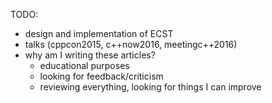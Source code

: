


TODO:

* design and implementation of ECST
* talks (cppcon2015, c++now2016, meetingc++2016)
* why am I writing these articles?
    * educational purposes
    * looking for feedback/criticism
    * reviewing everything, looking for things I can improve

